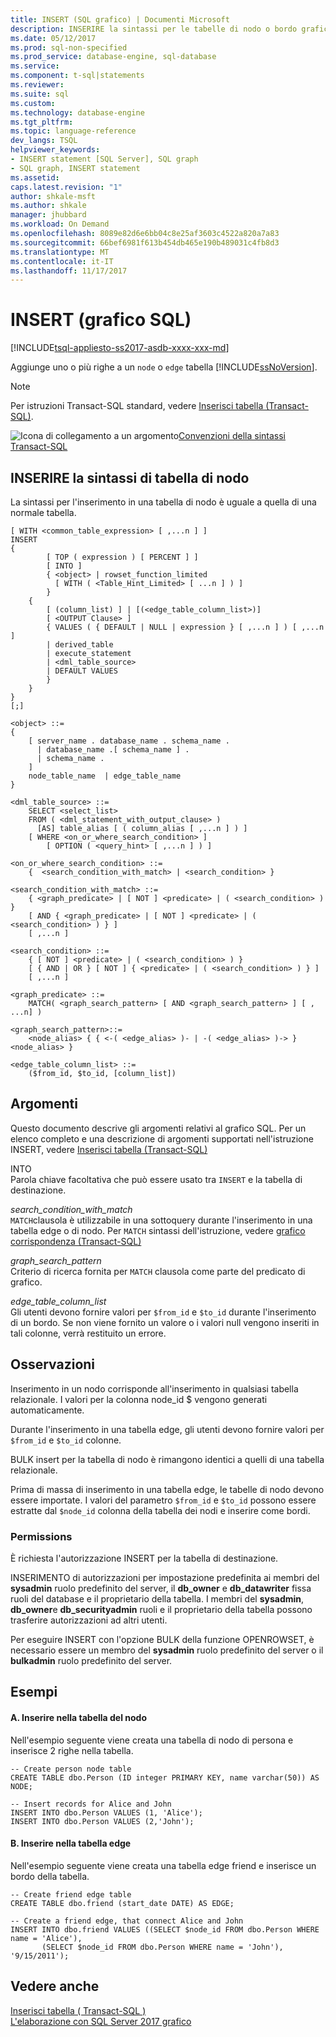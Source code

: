 ```yaml
---
title: INSERT (SQL grafico) | Documenti Microsoft
description: INSERIRE la sintassi per le tabelle di nodo o bordo grafico SQL.
ms.date: 05/12/2017
ms.prod: sql-non-specified
ms.prod_service: database-engine, sql-database
ms.service: 
ms.component: t-sql|statements
ms.reviewer: 
ms.suite: sql
ms.custom: 
ms.technology: database-engine
ms.tgt_pltfrm: 
ms.topic: language-reference
dev_langs: TSQL
helpviewer_keywords:
- INSERT statement [SQL Server], SQL graph
- SQL graph, INSERT statement
ms.assetid: 
caps.latest.revision: "1"
author: shkale-msft
ms.author: shkale
manager: jhubbard
ms.workload: On Demand
ms.openlocfilehash: 8089e82d6e6bb04c8e25af3603c4522a820a7a83
ms.sourcegitcommit: 66bef6981f613b454db465e190b489031c4fb8d3
ms.translationtype: MT
ms.contentlocale: it-IT
ms.lasthandoff: 11/17/2017
---
```

# <a name="insert-sql-graph"></a>INSERT (grafico SQL)
[!INCLUDE[tsql-appliesto-ss2017-asdb-xxxx-xxx-md](../../includes/tsql-appliesto-ss2017-asdb-xxxx-xxx-md.md)]

  Aggiunge uno o più righe a un `node` o `edge` tabella [!INCLUDE[ssNoVersion](../../includes/ssnoversion-md.md)]. 

> [!NOTE]   
>  Per istruzioni Transact-SQL standard, vedere [Inserisci tabella (Transact-SQL)](../../t-sql/statements/insert-transact-sql.md).
  
 ![Icona di collegamento a un argomento](../../database-engine/configure-windows/media/topic-link.gif "Icona di collegamento a un argomento")[Convenzioni della sintassi Transact-SQL](../../t-sql/language-elements/transact-sql-syntax-conventions-transact-sql.md)  
  
## <a name="insert-into-node-table-syntax"></a>INSERIRE la sintassi di tabella di nodo 
La sintassi per l'inserimento in una tabella di nodo è uguale a quella di una normale tabella. 

```  
[ WITH <common_table_expression> [ ,...n ] ]  
INSERT   
{  
        [ TOP ( expression ) [ PERCENT ] ]   
        [ INTO ]   
        { <object> | rowset_function_limited   
          [ WITH ( <Table_Hint_Limited> [ ...n ] ) ]  
        }  
    {  
        [ (column_list) ] | [(<edge_table_column_list>)]  
        [ <OUTPUT Clause> ]  
        { VALUES ( { DEFAULT | NULL | expression } [ ,...n ] ) [ ,...n     ]   
        | derived_table   
        | execute_statement  
        | <dml_table_source>  
        | DEFAULT VALUES   
        }  
    }  
}  
[;]  
  
<object> ::=  
{   
    [ server_name . database_name . schema_name .   
      | database_name .[ schema_name ] .   
      | schema_name .   
    ]  
    node_table_name  | edge_table_name
}  
  
<dml_table_source> ::=  
    SELECT <select_list>  
    FROM ( <dml_statement_with_output_clause> )   
      [AS] table_alias [ ( column_alias [ ,...n ] ) ]  
    [ WHERE <on_or_where_search_condition> ]  
        [ OPTION ( <query_hint> [ ,...n ] ) ]  

<on_or_where_search_condition> ::=
    {  <search_condition_with_match> | <search_condition> }

<search_condition_with_match> ::=
    { <graph_predicate> | [ NOT ] <predicate> | ( <search_condition> ) }
    [ AND { <graph_predicate> | [ NOT ] <predicate> | ( <search_condition> ) } ]
    [ ,...n ]

<search_condition> ::=
    { [ NOT ] <predicate> | ( <search_condition> ) }
    [ { AND | OR } [ NOT ] { <predicate> | ( <search_condition> ) } ]
    [ ,...n ]

<graph_predicate> ::=
    MATCH( <graph_search_pattern> [ AND <graph_search_pattern> ] [ , ...n] )

<graph_search_pattern>::=
    <node_alias> { { <-( <edge_alias> )- | -( <edge_alias> )-> } <node_alias> }

<edge_table_column_list> ::=
    ($from_id, $to_id, [column_list])

```  
  
 
## <a name="arguments"></a>Argomenti  
 Questo documento descrive gli argomenti relativi al grafico SQL. Per un elenco completo e una descrizione di argomenti supportati nell'istruzione INSERT, vedere [Inserisci tabella (Transact-SQL)](../../t-sql/statements/insert-transact-sql.md)

 INTO  
 Parola chiave facoltativa che può essere usato tra `INSERT` e la tabella di destinazione.  
  
 *search_condition_with_match*   
 `MATCH`clausola è utilizzabile in una sottoquery durante l'inserimento in una tabella edge o di nodo. Per `MATCH` sintassi dell'istruzione, vedere [grafico corrispondenza (Transact-SQL)](../../t-sql/queries/match-sql-graph.md)

 *graph_search_pattern*   
 Criterio di ricerca fornita per `MATCH` clausola come parte del predicato di grafico.

 *edge_table_column_list*   
 Gli utenti devono fornire valori per `$from_id` e `$to_id` durante l'inserimento di un bordo. Se non viene fornito un valore o i valori null vengono inseriti in tali colonne, verrà restituito un errore. 
  

## <a name="remarks"></a>Osservazioni  
Inserimento in un nodo corrisponde all'inserimento in qualsiasi tabella relazionale. I valori per la colonna node_id $ vengono generati automaticamente.

Durante l'inserimento in una tabella edge, gli utenti devono fornire valori per `$from_id` e `$to_id` colonne.   

BULK insert per la tabella di nodo è rimangono identici a quelli di una tabella relazionale.

Prima di massa di inserimento in una tabella edge, le tabelle di nodo devono essere importate. I valori del parametro `$from_id` e `$to_id` possono essere estratte dal `$node_id` colonna della tabella dei nodi e inserire come bordi. 

  
### <a name="permissions"></a>Permissions  
 È richiesta l'autorizzazione INSERT per la tabella di destinazione.  
  
 INSERIMENTO di autorizzazioni per impostazione predefinita ai membri del **sysadmin** ruolo predefinito del server, il **db_owner** e **db_datawriter** fissa ruoli del database e il proprietario della tabella. I membri del **sysadmin**, **db_owner**e **db_securityadmin** ruoli e il proprietario della tabella possono trasferire autorizzazioni ad altri utenti.  
  
 Per eseguire INSERT con l'opzione BULK della funzione OPENROWSET, è necessario essere un membro del **sysadmin** ruolo predefinito del server o il **bulkadmin** ruolo predefinito del server.  
  

## <a name="examples"></a>Esempi  
  
#### <a name="a--insert-into-node-table"></a>A.  Inserire nella tabella del nodo  
 Nell'esempio seguente viene creata una tabella di nodo di persona e inserisce 2 righe nella tabella.

 ```
 -- Create person node table
 CREATE TABLE dbo.Person (ID integer PRIMARY KEY, name varchar(50)) AS NODE;
 
 -- Insert records for Alice and John
 INSERT INTO dbo.Person VALUES (1, 'Alice');
 INSERT INTO dbo.Person VALUES (2,'John');
 ```
  
#### <a name="b--insert-into-edge-table"></a>B.  Inserire nella tabella edge  
 Nell'esempio seguente viene creata una tabella edge friend e inserisce un bordo della tabella.

 ```
 -- Create friend edge table
 CREATE TABLE dbo.friend (start_date DATE) AS EDGE;

 -- Create a friend edge, that connect Alice and John
 INSERT INTO dbo.friend VALUES ((SELECT $node_id FROM dbo.Person WHERE name = 'Alice'),
        (SELECT $node_id FROM dbo.Person WHERE name = 'John'), '9/15/2011');
 ```

  
## <a name="see-also"></a>Vedere anche  
 [Inserisci tabella &#40; Transact-SQL &#41;](../../t-sql/statements/insert-transact-sql.md)   
 [L'elaborazione con SQL Server 2017 grafico](../../relational-databases/graphs/sql-graph-overview.md)  


